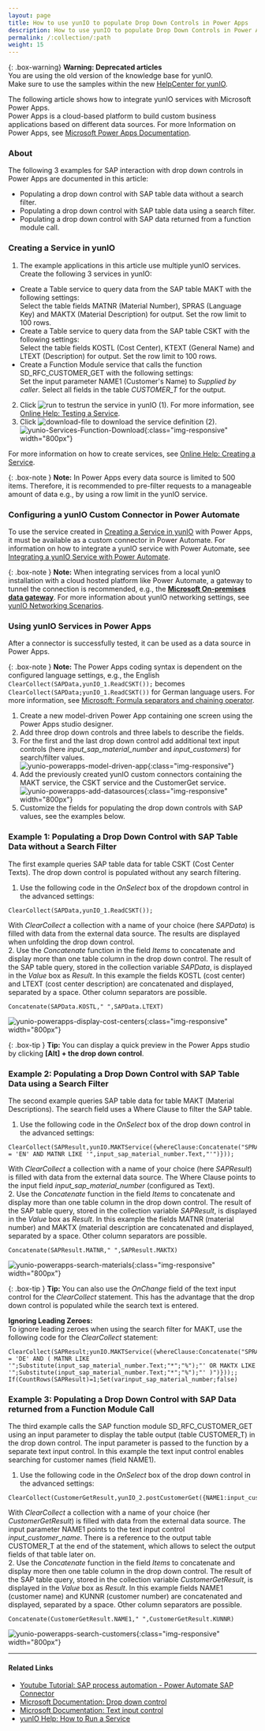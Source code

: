 ```yaml
---
layout: page
title: How to use yunIO to populate Drop Down Controls in Power Apps
description: How to use yunIO to populate Drop Down Controls in Power Apps with SAP data
permalink: /:collection/:path
weight: 15
---
```


{: .box-warning}
**Warning: Deprecated articles** <br>
You are using the old version of the knowledge base for yunIO.<br>
Make sure to use the samples within the new [HelpCenter for yunIO](https://helpcenter.theobald-software.com/yunio/knowledge-base).

The following article shows how to integrate yunIO services with Microsoft Power Apps.<br>
Power Apps is a cloud-based platform to build custom business applications based on different data sources.
For more Information on Power Apps, see [Microsoft Power Apps Documentation](https://docs.microsoft.com/en-us/powerapps/).

### About
The following 3 examples for SAP interaction with drop down controls in Power Apps are documented in this article:
- Populating a drop down control with SAP table data without a search filter.
- Populating a drop down control with SAP table data using a search filter.
- Populating a drop down control with SAP data returned from a function module call. <!--- The input parameter\ search filter is provided by a separate input box.  -->


### Creating a Service in yunIO

1. The example applications in this article use multiple yunIO services. Create the following 3 services in yunIO: 
- Create a Table service to query data from the SAP table MAKT with the following settings:<br>
Select the table fields MATNR (Material Number), SPRAS (Language Key) and MAKTX (Material Description) for output. Set the row limit to 100 rows. <br>
- Create a Table service to query data from the SAP table CSKT with the following settings:<br>
Select the table fields KOSTL (Cost Center), KTEXT (General Name) and LTEXT (Description) for output. Set the row limit to 100 rows. <br>
- Create a Function Module service that calls the function SD_RFC_CUSTOMER_GET with the following settings:<br>
Set the input parameter NAME1 (Customer's Name) to *Supplied by caller*.
Select all fields in the table *CUSTOMER_T* for the output.<br>
2. Click ![run](/img/contents/yunio/run-icon.png) to testrun the service in yunIO (1). For more information, see [Online Help: Testing a Service](https://help.theobald-software.com/en/yunio/run-services#testing-a-service).
3. Click ![download-file](/img/contents/yunio/download.png) to download the service definition (2).<br>
![yunio-Services-Function-Download](/img/contents/yunio/yunio-run-services-function-download.png){:class="img-responsive" width="800px"}

For more information on how to create services, see [Online Help: Creating a Service](https://help.theobald-software.com/en/yunio/getting-started#creating-a-service).

{: .box-note }
**Note:** In Power Apps every data source is limited to 500 items. Therefore, it is recommended to pre-filter requests to a manageable amount of data e.g., by using a row limit in the yunIO service. 


### Configuring a yunIO Custom Connector in Power Automate

To use the service created in [Creating a Service in yunIO](##creating-a-service-in-yunio) with Power Apps, it must be available as a custom connector in Power Automate. 
For information on how to integrate a yunIO service with Power Automate, see [Integrating a yunIO Service with Power Automate](https://kb.theobald-software.com/yunio/integrating-a-yunio-service-with-power-automate). 

{: .box-note }
**Note:** When integrating services from a local yunIO installation with a cloud hosted platform like Power Automate, a gateway to tunnel the connection is recommended, e.g., the [**Microsoft On-premises data gateway**](https://docs.microsoft.com/en-us/data-integration/gateway/).
For more information about yunIO networking settings, see [yunIO Networking Scenarios](https://kb.theobald-software.com/yunio/networking).

### Using yunIO Services in Power Apps

After a connector is successfully tested, it can be used as a data source in Power Apps. 

{: .box-note }
**Note:** The Power Apps coding syntax is dependent on the configured language settings, e.g., the English `ClearCollect(SAPData,yunIO_1.ReadCSKT());` becomes `ClearCollect(SAPData;yunIO_1.ReadCSKT())` for German language users. 
For more information, see [Microsoft: Formula separators and chaining operator](https://docs.microsoft.com/en-us/power-platform/power-fx/global#formula-separators-and-chaining-operator).

1. Create a new model-driven Power App containing one screen using the Power Apps studio designer.<br>
2. Add three drop down controls and three labels to describe the fields.
3. For the first and the last drop down control add additional text input controls (here *input_sap_material_number* and *input_customers*) for search/filter values. <br> 
![yunio-powerapps-model-driven-app](/img/contents/yunio/yunio_powerapps_modeldriven_app.png){:class="img-responsive"} 
4. Add the previously created yunIO custom connectors containing the MAKT service, the CSKT service and the CustomerGet service. <br>
![yunio-powerapps-add-datasources](/img/contents/yunio/yunio_powerapps_yunio_datasources.png){:class="img-responsive" width="800px"} 
5. Customize the fields for populating the drop down controls with SAP values, see the examples below. 

### Example 1: Populating a Drop Down Control with SAP Table Data without a Search Filter

The first example queries SAP table data for table CSKT (Cost Center Texts). The drop down control is populated without any search filtering.
1. Use the following code in the *OnSelect* box of the dropdown control in the advanced settings: 
```
ClearCollect(SAPData,yunIO_1.ReadCSKT());
```
With *ClearCollect* a collection with a name of your choice (here *SAPData*) is filled with data from the external data source.
The results are displayed when unfolding the drop down control.    
2. Use the *Concatenate* function in the field *Items* to concatenate and display more than one table column in the drop down control. 
The result of the SAP table query, stored in the collection variable *SAPData*, is displayed in the *Value* box as *Result*.
In this example the fields KOSTL (cost center) and LTEXT (cost center description) are concatenated and displayed, separated by a space. Other column separators are possible.
```
Concatenate(SAPData.KOSTL," ",SAPData.LTEXT)
```
![yunio-powerapps-display-cost-centers](/img/contents/yunio/yunio_powerapps_display_costcenters.png){:class="img-responsive" width="800px"} 

{: .box-tip }
**Tip:** You can display a quick preview in the Power Apps studio by clicking **[Alt] + the drop down control**.  

### Example 2: Populating a Drop Down Control with SAP Table Data using a Search Filter
The second example queries SAP table data for table MAKT (Material Descriptions). 
The search field uses a Where Clause to filter the SAP table. 

1. Use the following code in the *OnSelect* box of the drop down control in the advanced settings:
```
ClearCollect(SAPResult,yunIO.MAKTService({whereClause:Concatenate("SPRAS = 'EN' AND MATNR LIKE '",input_sap_material_number.Text,"'")}));
```
With *ClearCollect* a collection with a name of your choice (here *SAPResult*) is filled with data from the external data source.
The Where Clause points to the input field *input_sap_material_number* (configured as Text).    
2. Use the *Concatenate* function in the field *Items* to concatenate and display more than one table column in the drop down control. 
The result of the SAP table query, stored in the collection variable *SAPResult*, is displayed in the *Value* box as *Result*.
In this example the fields MATNR (material number) and MAKTX (material description are concatenated and displayed, separated by a space. Other column separators are possible.
```
Concatenate(SAPResult.MATNR," ",SAPResult.MAKTX)  
```
![yunio-powerapps-search-materials](/img/contents/yunio/yunio_powerapps_search_materials.png){:class="img-responsive" width="800px"} 


{: .box-tip }
**Tip:**  You can also use the *OnChange* field of the text input control for the *ClearCollect* statement. 
This has the advantage that the drop down control is populated while the search text is entered. 

**Ignoring Leading Zeroes:**<br>
To ignore leading zeroes when using the search filter for MAKT, use the following code for the *ClearCollect* statement:
```
ClearCollect(SAPResult;yunIO.MAKTService({whereClause:Concatenate("SPRAS = 'DE' AND ( MATNR LIKE '";Substitute(input_sap_material_number.Text;"*";"%");"' OR MAKTX LIKE '";Substitute(input_sap_material_number.Text;"*";"%");"' )")}));;
If(CountRows(SAPResult)=1;Set(varinput_sap_material_number;false)

```

### Example 3: Populating a Drop Down Control with SAP Data returned from a Function Module Call
The third example calls the SAP function module SD_RFC_CUSTOMER_GET using an input parameter to display the table output (table CUSTOMER_T) in the drop down control. The input parameter is passed to 
the function by a separate text input control. In this example the text input control enables searching for customer names (field NAME1).
1. Use the following code in the *OnSelect* box of the drop down control in the advanced settings:
```
ClearCollect(CustomerGetResult,yunIO_2.postCustomerGet({NAME1:input_customer_name.Text}).CUSTOMER_T);
```
With *ClearCollect* a collection with a name of your choice (her *CustomerGetResult*) is filled with data from the external data source.
The input parameter NAME1 points to the text input control *input_customer_name*. There is a reference to the output table CUSTOMER_T at the end of the statement, which allows to select the output fields of that table later on.  
2. Use the *Concatenate* function in the field *Items* to concatenate and display more then one table column in the drop down control. 
The result of the SAP table query, stored in the collection variable *CustomerGetResult*, is displayed in the *Value* box as *Result*.
In this example fields NAME1 (customer name) and KUNNR (customer number) are concatenated and displayed, separated by a space. Other column separators are possible.
```
Concatenate(CustomerGetResult.NAME1," ",CustomerGetResult.KUNNR)
```
![yunio-powerapps-search-customers](/img/contents/yunio/yunio_powerapps_search_customers.png){:class="img-responsive" width="800px"} 

******

#### Related Links
- [Youtube Tutorial: SAP process automation - Power Automate SAP Connector](https://www.youtube.com/watch?v=k_yL8Bphfus&t=2s)
- [Microsoft Documentation: Drop down control](https://docs.microsoft.com/en-us/powerapps/maker/canvas-apps/controls/control-drop-down)
- [Microsoft Documentation: Text input control](https://docs.microsoft.com/en-us/powerapps/maker/canvas-apps/controls/control-text-input)
- [yunIO Help: How to Run a Service](https://help.theobald-software.com/en/yunio#how-to-run-a-service)